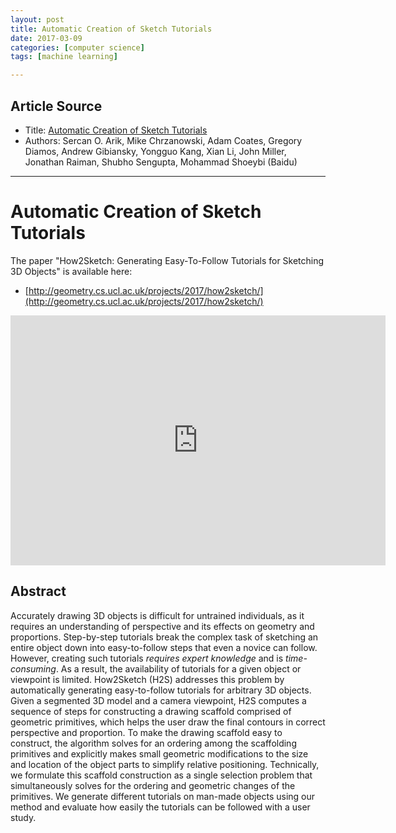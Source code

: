 ```yaml
---
layout: post
title: Automatic Creation of Sketch Tutorials
date: 2017-03-09
categories: [computer science]
tags: [machine learning]

---
```



## Article Source

* Title: [Automatic Creation of Sketch Tutorials](http://hgpu.org/?p=17022)
* Authors: Sercan O. Arik, Mike Chrzanowski, Adam Coates, Gregory Diamos, Andrew Gibiansky, Yongguo Kang, Xian Li, John Miller, Jonathan Raiman, Shubho Sengupta, Mohammad Shoeybi (Baidu)


-----

Automatic Creation of Sketch Tutorials
=====================================

The paper "How2Sketch: Generating Easy-To-Follow Tutorials for Sketching 3D Objects" is available here:

* [http://geometry.cs.ucl.ac.uk/projects/2017/how2sketch/](http://geometry.cs.ucl.ac.uk/projects/2017/how2sketch/)

<iframe width="600" height="400" src="https://www.youtube.com/embed/brs1qCDzRdk" frameborder="0" allowfullscreen></iframe>

## Abstract

Accurately drawing 3D objects is difficult for untrained individuals, as it requires an understanding of perspective and its effects on geometry and proportions. Step-by-step tutorials break the complex task of sketching an entire object down into easy-to-follow steps that even a novice can follow. However, creating such tutorials *requires expert knowledge* and is *time-consuming*. As a result, the availability of tutorials for a given object or viewpoint is limited. How2Sketch (H2S) addresses this problem by automatically generating easy-to-follow tutorials for arbitrary 3D objects. Given a segmented 3D model and a camera viewpoint, H2S computes a sequence of steps for constructing a drawing scaffold comprised of geometric primitives, which helps the user draw the final contours in correct perspective and proportion. To make the drawing scaffold easy to construct, the algorithm solves for an ordering among the scaffolding primitives and explicitly makes small geometric modifications to the size and location of the object parts to simplify relative positioning. Technically, we formulate this scaffold construction as a single selection problem that simultaneously solves for the ordering and geometric changes of the primitives. We generate different tutorials on man-made objects using our method and evaluate how easily the tutorials can be followed with a user study.
